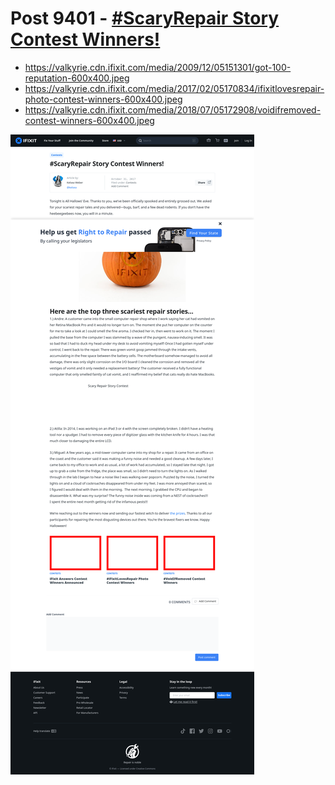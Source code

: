 # Post 9401 - [#ScaryRepair Story Contest Winners!](https://www.ifixit.com/News/9401/scaryrepair-contest-winners)

- https://valkyrie.cdn.ifixit.com/media/2009/12/05151301/got-100-reputation-600x400.jpeg
- https://valkyrie.cdn.ifixit.com/media/2017/02/05170834/ifixitlovesrepair-photo-contest-winners-600x400.jpeg
- https://valkyrie.cdn.ifixit.com/media/2018/07/05172908/voidifremoved-contest-winners-600x400.jpeg

![screencap](screenshots/76493a8f-f330-484a-9f25-14c5f0e181ba.png)

